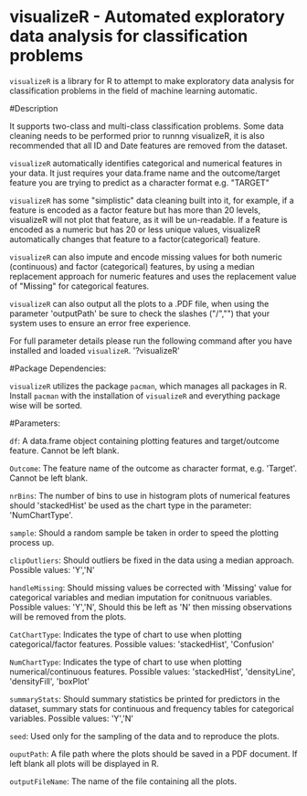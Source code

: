 # visualizeR - Automated exploratory data analysis for classification problems

`visualizeR` is a library for R to attempt to make exploratory data analysis for classification problems in the field of machine learning automatic.

#Description

It supports two-class and multi-class classification problems. Some data cleaning needs to be performed prior to runnng visualizeR, it is also recommended that all ID and Date features are removed from the dataset. 

`visualizeR` automatically identifies categorical and numerical features in your data. It just requires your data.frame name and the outcome/target feature you are trying to predict as a character format e.g. "TARGET"

`visualizeR` has some "simplistic" data cleaning built into it, for example, if a feature is encoded as a factor feature but has more than 20 levels, visualizeR will not plot that feature, as it will be un-readable. If a feature is encoded as a numeric but has 20 or less unique values, visualizeR automatically changes that feature to a factor(categorical) feature.

`visualizeR` can also impute and encode missing values for both numeric (continuous) and factor (categorical) features, by using a median replacement approach for numeric features and uses the replacement value of "Missing" for categorical features.

`visualizeR` can also output all the plots to a .PDF file, when using the parameter 'outputPath' be sure to check the slashes ("/","\") that your system uses to ensure an error free experience.

For full parameter details please run the following command after you have installed and loaded `visualizeR`. '?visualizeR'

#Package Dependencies:

`visualizeR` utilizes the package `pacman`, which manages all packages in R. Install `pacman` with the installation of `visualizeR` and everything package wise will be sorted.

#Parameters:

`df`: A data.frame object containing plotting features and target/outcome feature. Cannot be left blank.

`Outcome`: The feature name of the outcome as character format, e.g. 'Target'. Cannot be left blank.

`nrBins`: The number of bins to use in histogram plots of numerical features should 'stackedHist' be used as the chart type in the parameter: 'NumChartType'.

`sample`: Should a random sample be taken in order to speed the plotting process up.

`clipOutliers`: Should outliers be fixed in the data using a median approach. Possible values: 'Y','N'

`handleMissing`: Should missing values be corrected with 'Missing' value for categorical variables and median imputation for conitnuous variables. Possible values: 'Y','N', Should this be left as 'N' then missing observations will be removed from the plots.

`CatChartType`: Indicates the type of chart to use when plotting categorical/factor features. Possible values: 'stackedHist', 'Confusion'

`NumChartType`: Indicates the type of chart to use when plotting numerical/continuous features. Possible values: 'stackedHist', 'densityLine', 'densityFill', 'boxPlot'

`summaryStats`: Should summary statistics be printed for predictors in the dataset, summary stats for continuous and frequency tables for categorical variables. Possible values: 'Y','N'

`seed`: Used only for the sampling of the data and to reproduce the plots.

`ouputPath`: A file path where the plots should be saved in a PDF document. If left blank all plots will be displayed in R.

`outputFileName`: The name of the file containing all the plots.

